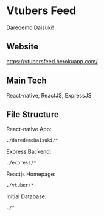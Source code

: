 # Vtubers Feed
Daredemo Daisuki!

## Website
https://vtubersfeed.herokuapp.com/

## Main Tech
React-native, ReactJS, ExpressJS

## File Structure
React-native App:
```
./daredemoDaisuki/*
```
Express Backend:
```
./express/*
```
Reactjs Homepage:
```
./vtuber/*
```
Initial Database:
```
./*
```
